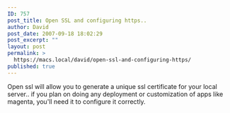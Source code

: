 ```yaml
---
ID: 757
post_title: Open SSL and configuring https..
author: David
post_date: 2007-09-18 18:02:29
post_excerpt: ""
layout: post
permalink: >
  https://macs.local/david/open-ssl-and-configuring-https/
published: true
---
```

Open ssl will allow you to generate a unique ssl certificate for your local server.. if you plan on doing any deployment or customization of apps like magenta, you'll need it to configure it correctly.